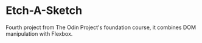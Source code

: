 # Etch-A-Sketch
Fourth project from The Odin Project's foundation course, it combines DOM manipulation with Flexbox.
